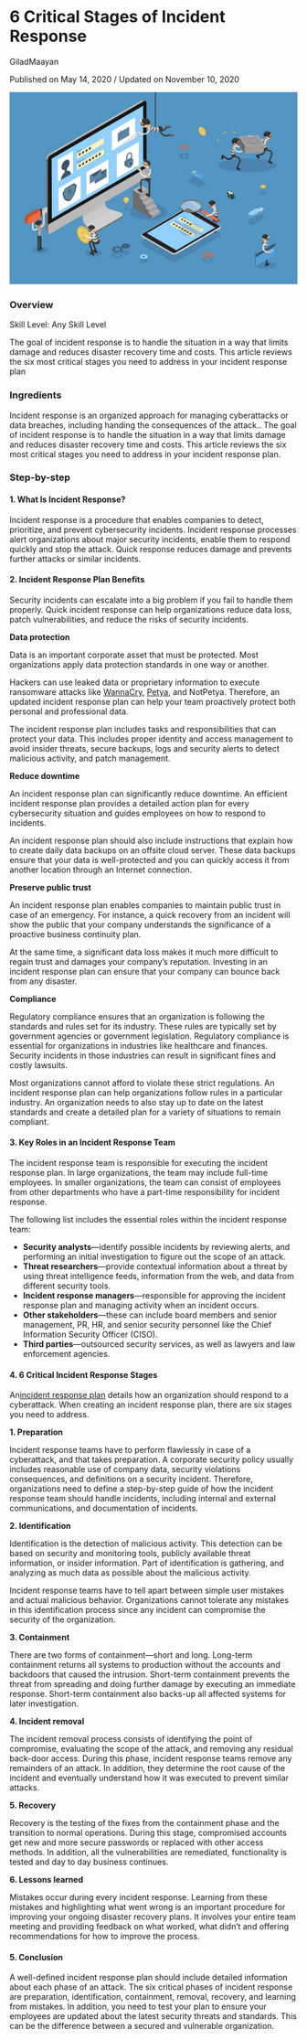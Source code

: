 # 6 Critical Stages of Incident Response

GiladMaayan

Published on May 14, 2020 / Updated on November 10, 2020

![](images/WhatsApp-Image-2020-04-20-at-16.19.41-768x512.jpeg)

### Overview

Skill Level: Any Skill Level

The goal of incident response is to handle the situation in a way that limits damage and reduces disaster recovery time and costs. This article reviews the six most critical stages you need to address in your incident response plan

### Ingredients

Incident response is an organized approach for managing cyberattacks or data breaches, including handing the consequences of the attack.. The goal of incident response is to handle the situation in a way that limits damage and reduces disaster recovery time and costs. This article reviews the six most critical stages you need to address in your incident response plan.

### Step-by-step

#### 1. What Is Incident Response?

Incident response is a procedure that enables companies to detect, prioritize, and prevent cybersecurity incidents. Incident response processes alert organizations about major security incidents, enable them to respond quickly and stop the attack. Quick response reduces damage and prevents further attacks or similar incidents.

#### 2. Incident Response Plan Benefits


Security incidents can escalate into a big problem if you fail to handle them properly. Quick incident response can help organizations reduce data loss, patch vulnerabilities, and reduce the risks of security incidents.


**Data protection**

Data is an important corporate asset that must be protected. Most organizations apply data protection standards in one way or another.


Hackers can use leaked data or proprietary information to execute ransomware attacks like [WannaCry](https://www.kaspersky.com/resource-center/threats/ransomware-wannacry), [Petya](https://www.avast.com/c-petya), and NotPetya. Therefore, an updated incident response plan can help your team proactively protect both personal and professional data.


The incident response plan includes tasks and responsibilities that can protect your data. This includes proper identity and access management to avoid insider threats, secure backups, logs and security alerts to detect malicious activity, and patch management.


**Reduce downtime**

An incident response plan can significantly reduce downtime. An efficient incident response plan provides a detailed action plan for every cybersecurity situation and guides employees on how to respond to incidents.


An incident response plan should also include instructions that explain how to create daily data backups on an offsite cloud server. These data backups ensure that your data is well-protected and you can quickly access it from another location through an Internet connection.


**Preserve public trust**

An incident response plan enables companies to maintain public trust in case of an emergency. For instance, a quick recovery from an incident will show the public that your company understands the significance of a proactive business continuity plan.


At the same time, a significant data loss makes it much more difficult to regain trust and damages your company’s reputation. Investing in an incident response plan can ensure that your company can bounce back from any disaster.


**Compliance**

Regulatory compliance ensures that an organization is following the standards and rules set for its industry. These rules are typically set by government agencies or government legislation. Regulatory compliance is essential for organizations in industries like healthcare and finances. Security incidents in those industries can result in significant fines and costly lawsuits.


Most organizations cannot afford to violate these strict regulations. An incident response plan can help organizations follow rules in a particular industry. An organization needs to also stay up to date on the latest standards and create a detailed plan for a variety of situations to remain compliant.

#### 3. Key Roles in an Incident Response Team

The incident response team is responsible for executing the incident response plan. In large organizations, the team may include full-time employees. In smaller organizations, the team can consist of employees from other departments who have a part-time responsibility for incident response.


The following list includes the essential roles within the incident response team:

*   **Security analysts**—identify possible incidents by reviewing alerts, and performing an initial investigation to figure out the scope of an attack.
*   **Threat researchers**—provide contextual information about a threat by using threat intelligence feeds, information from the web, and data from different security tools.
*   **Incident response managers**—responsible for approving the incident response plan and managing activity when an incident occurs.
*   **Other stakeholders**—these can include board members and senior management, PR, HR, and senior security personnel like the Chief Information Security Officer (CISO).
*   **Third parties**—outsourced security services, as well as lawyers and law enforcement agencies.

#### 4. 6 Critical Incident Response Stages

An[incident response plan](https://www.exabeam.com/incident-response/steps/) details how an organization should respond to a cyberattack. When creating an incident response plan, there are six stages you need to address.


**1\. Preparation**

Incident response teams have to perform flawlessly in case of a cyberattack, and that takes preparation. A corporate security policy usually includes reasonable use of company data, security violations consequences, and definitions on a security incident. Therefore, organizations need to define a step-by-step guide of how the incident response team should handle incidents, including internal and external communications, and documentation of incidents.


**2\. Identification**

Identification is the detection of malicious activity. This detection can be based on security and monitoring tools, publicly available threat information, or insider information. Part of identification is gathering, and analyzing as much data as possible about the malicious activity.

Incident response teams have to tell apart between simple user mistakes and actual malicious behavior. Organizations cannot tolerate any mistakes in this identification process since any incident can compromise the security of the organization.


**3\. Containment**

There are two forms of containment—short and long. Long-term containment returns all systems to production without the accounts and backdoors that caused the intrusion. Short-term containment prevents the threat from spreading and doing further damage by executing an immediate response. Short-term containment also backs-up all affected systems for later investigation.


**4\. Incident removal**

The incident removal process consists of identifying the point of compromise, evaluating the scope of the attack, and removing any residual back-door access. During this phase, incident response teams remove any remainders of an attack. In addition, they determine the root cause of the incident and eventually understand how it was executed to prevent similar attacks.


**5\. Recovery**

Recovery is the testing of the fixes from the containment phase and the transition to normal operations. During this stage, compromised accounts get new and more secure passwords or replaced with other access methods. In addition, all the vulnerabilities are remediated, functionality is tested and day to day business continues.


**6\. Lessons learned**

Mistakes occur during every incident response. Learning from these mistakes and highlighting what went wrong is an important procedure for improving your ongoing disaster recovery plans. It involves your entire team meeting and providing feedback on what worked, what didn’t and offering recommendations for how to improve the process.

#### 5. Conclusion

A well-defined incident response plan should include detailed information about each phase of an attack. The six critical phases of incident response are preparation, identification, containment, removal, recovery, and learning from mistakes. In addition, you need to test your plan to ensure your employees are updated about the latest security threats and standards. This can be the difference between a secured and vulnerable organization.
